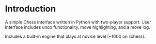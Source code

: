 # Introduction

A simple Chess interface written in Python with two-player support. User interface includes undo functionality, move highlighting, and a move log.

Includes a built-in engine that plays at novice level (~1000 on lichess).
